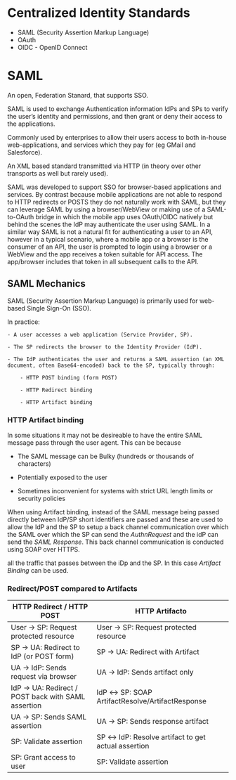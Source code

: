 # Centralized Identity Standards

  - SAML (Security Assertion Markup Language)
  - OAuth
  - OIDC - OpenID Connect

# SAML 
An open, Federation Stanard, that supports SSO.

SAML is used to exchange Authentication information IdPs and SPs to verify the user’s identity and permissions, and then grant or deny their access to the applications.

Commonly used by enterprises to allow their users access to both in-house web-applications, and services which they pay for (eg GMail and Salesforce).

An XML based standard transmitted via HTTP (in theory over other transports as well but rarely used).

SAML was developed to support SSO for browser-based applications and services. By contrast because mobile applications are not able to respond to HTTP redirects or POSTS they do not naturally work with SAML, but they can leverage SAML by using a browser/WebView or making use of a SAML-to-OAuth bridge in which the mobile app uses OAuth/OIDC natively but behind the scenes the IdP may authenticate the user using SAML. In a similar way SAML is not a natural fit for authenticating a user to an API, however in a typical scenario, where a mobile app or a browser is the consumer of an API, the user is prompted to login using a browser or a WebView and the app receives a token suitable for API access. The app/browser includes that token in all subsequent calls to the API.

## SAML Mechanics

SAML (Security Assertion Markup Language) is primarily used for web-based Single Sign-On (SSO).

In practice:

    - A user accesses a web application (Service Provider, SP).

    - The SP redirects the browser to the Identity Provider (IdP).

    - The IdP authenticates the user and returns a SAML assertion (an XML document, often Base64-encoded) back to the SP, typically through:

        - HTTP POST binding (form POST)

        - HTTP Redirect binding

        - HTTP Artifact binding


### HTTP Artifact binding
In some situations it may not be desireable to have the entire SAML message pass through the user agent. This can be because

 - The SAML message can be Bulky (hundreds or thousands of characters)

 - Potentially exposed to the user

 - Sometimes inconvenient for systems with strict URL length limits or security policies

When using Artifact binding, instead of the SAML message being passed directly between IdP/SP short identifiers are passed and these are used to allow the IdP and the SP to setup a back channel communication over which the SAML over which the SP can send the *AuthnRequest* and the idP can send the *SAML Response*. This back channel communication is conducted using SOAP over HTTPS.

 all the traffic that passes between the iDp and the SP. In this case *Artifact Binding* can be used.

###  Redirect/POST compared to Artifacts


| HTTP Redirect / HTTP POST     | HTTP Artifacto    |
| --- | --- |
| User → SP: Request protected resource  |   User → SP: Request protected resource |
| SP → UA: Redirect to IdP (or POST form)|  SP → UA: Redirect with Artifact |
| UA → IdP: Sends request via browser   |  UA → IdP: Sends artifact only |
| IdP → UA: Redirect / POST back with SAML assertion |  IdP ↔ SP: SOAP ArtifactResolve/ArtifactResponse |
| UA → SP: Sends SAML assertion     |      UA → SP: Sends response artifact |
| SP: Validate assertion            |       SP ↔ IdP: Resolve artifact to get actual assertion |
| SP: Grant access to user          |       SP: Validate assertion |
